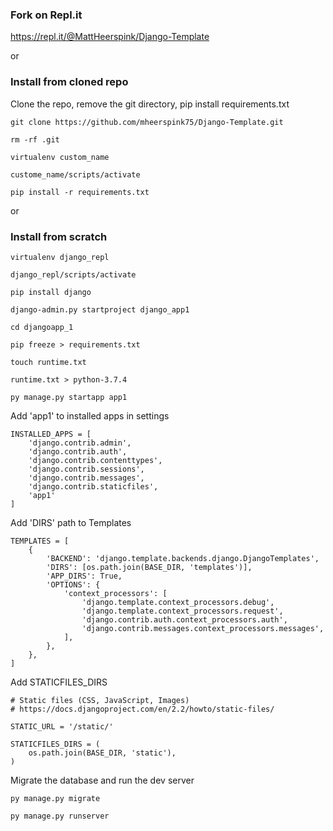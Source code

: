 ### Fork on Repl.it
https://repl.it/@MattHeerspink/Django-Template

or

### Install from cloned repo
Clone the repo, remove the git directory, pip install requirements.txt
```
git clone https://github.com/mheerspink75/Django-Template.git

rm -rf .git

virtualenv custom_name

custome_name/scripts/activate

pip install -r requirements.txt
```
or

### Install from scratch
```
virtualenv django_repl

django_repl/scripts/activate

pip install django

django-admin.py startproject django_app1

cd djangoapp_1

pip freeze > requirements.txt

touch runtime.txt

runtime.txt > python-3.7.4

py manage.py startapp app1
```
Add 'app1' to installed apps in settings
```
INSTALLED_APPS = [
    'django.contrib.admin',
    'django.contrib.auth',
    'django.contrib.contenttypes',
    'django.contrib.sessions',
    'django.contrib.messages',
    'django.contrib.staticfiles',
    'app1'
]
```
Add 'DIRS' path to Templates
```
TEMPLATES = [
    {
        'BACKEND': 'django.template.backends.django.DjangoTemplates',
        'DIRS': [os.path.join(BASE_DIR, 'templates')],
        'APP_DIRS': True,
        'OPTIONS': {
            'context_processors': [
                'django.template.context_processors.debug',
                'django.template.context_processors.request',
                'django.contrib.auth.context_processors.auth',
                'django.contrib.messages.context_processors.messages',
            ],
        },
    },
]
```
Add STATICFILES_DIRS
```
# Static files (CSS, JavaScript, Images)
# https://docs.djangoproject.com/en/2.2/howto/static-files/

STATIC_URL = '/static/'

STATICFILES_DIRS = (
    os.path.join(BASE_DIR, 'static'),
)
```
Migrate the database and run the dev server
```
py manage.py migrate

py manage.py runserver

```